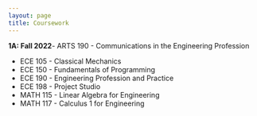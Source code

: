 ```yaml
---
layout: page
title: Coursework
---
```


**1A: Fall 2022**- ARTS 190 \- Communications in the Engineering Profession
- ECE 105 \- Classical Mechanics                          
- ECE 150 \- Fundamentals of Programming                  
- ECE 190 \- Engineering Profession and Practice          
- ECE 198 \- Project Studio                               
- MATH 115 \- Linear Algebra for Engineering              
- MATH 117 \- Calculus 1 for Engineering                  





